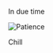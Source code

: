 <div id="patience">
	<p>In due time</p>
	<img src="/PythonCourse/img/patience.jpg" alt="Patience" />
	<p>Chill</p>
</div>
